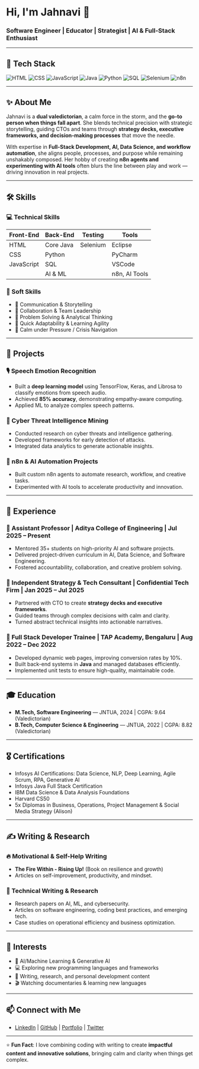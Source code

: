 # Hi, I'm Jahnavi 👋  
### Software Engineer | Educator | Strategist | AI & Full-Stack Enthusiast

---

## 🔧 Tech Stack
![HTML](https://img.shields.io/badge/HTML-E34F26?style=flat&logo=html5&logoColor=white)
![CSS](https://img.shields.io/badge/CSS-1572B6?style=flat&logo=css3&logoColor=white)
![JavaScript](https://img.shields.io/badge/JavaScript-F7DF1E?style=flat&logo=javascript&logoColor=black)
![Java](https://img.shields.io/badge/Java-007396?style=flat&logo=java&logoColor=white)
![Python](https://img.shields.io/badge/Python-3776AB?style=flat&logo=python&logoColor=white)
![SQL](https://img.shields.io/badge/SQL-4479A1?style=flat&logo=mysql&logoColor=white)
![Selenium](https://img.shields.io/badge/Selenium-43B02A?style=flat&logo=selenium&logoColor=white)
![n8n](https://img.shields.io/badge/n8n-000000?style=flat&logo=n8n&logoColor=white)

---

## ✨ About Me
Jahnavi is a **dual valedictorian**, a calm force in the storm, and the **go-to person when things fall apart**. She blends technical precision with strategic storytelling, guiding CTOs and teams through **strategy decks, executive frameworks, and decision-making processes** that move the needle.  

With expertise in **Full-Stack Development, AI, Data Science, and workflow automation**, she aligns people, processes, and purpose while remaining unshakably composed. Her hobby of creating **n8n agents and experimenting with AI tools** often blurs the line between play and work — driving innovation in real projects.

---

## 🛠 Skills

### 💻 Technical Skills
| Front-End | Back-End | Testing | Tools |
|-----------|----------|---------|-------|
| HTML      | Core Java | Selenium | Eclipse |
| CSS       | Python   |         | PyCharm |
| JavaScript| SQL      |         | VSCode |
|           | AI & ML |         | n8n, AI Tools |

### 🤝 Soft Skills
- 📝 Communication & Storytelling  
- 🔄 Collaboration & Team Leadership  
- 🧠 Problem Solving & Analytical Thinking  
- 🚀 Quick Adaptability & Learning Agility  
- 🧘 Calm under Pressure / Crisis Navigation  

---

## 📌 Projects

### 🎙 Speech Emotion Recognition
- Built a **deep learning model** using TensorFlow, Keras, and Librosa to classify emotions from speech audio.  
- Achieved **85% accuracy**, demonstrating empathy-aware computing.  
- Applied ML to analyze complex speech patterns.

### 🔐 Cyber Threat Intelligence Mining
- Conducted research on cyber threats and intelligence gathering.  
- Developed frameworks for early detection of attacks.  
- Integrated data analytics to generate actionable insights.  

### 🤖 n8n & AI Automation Projects
- Built custom n8n agents to automate research, workflow, and creative tasks.  
- Experimented with AI tools to accelerate productivity and innovation.  

---

## 💼 Experience

### 🔹 Assistant Professor | Aditya College of Engineering | Jul 2025 – Present
- Mentored 35+ students on high-priority AI and software projects.  
- Delivered project-driven curriculum in AI, Data Science, and Software Engineering.  
- Fostered accountability, collaboration, and creative problem solving.

### 🔹 Independent Strategy & Tech Consultant | Confidential Tech Firm | Jan 2025 – Jul 2025
- Partnered with CTO to create **strategy decks and executive frameworks**.  
- Guided teams through complex decisions with calm and clarity.  
- Turned abstract technical insights into actionable narratives.  

### 🔹 Full Stack Developer Trainee | TAP Academy, Bengaluru | Aug 2022 – Dec 2022
- Developed dynamic web pages, improving conversion rates by 10%.  
- Built back-end systems in **Java** and managed databases efficiently.  
- Implemented unit tests to ensure high-quality, maintainable code.

---

## 🎓 Education

- **M.Tech, Software Engineering** — JNTUA, 2024 | CGPA: 9.64 (Valedictorian)  
- **B.Tech, Computer Science & Engineering** — JNTUA, 2022 | CGPA: 8.82 (Valedictorian)  

---

## 🎖 Certifications

- Infosys AI Certifications: Data Science, NLP, Deep Learning, Agile Scrum, RPA, Generative AI  
- Infosys Java Full Stack Certification  
- IBM Data Science & Data Analysis Foundations  
- Harvard CS50  
- 5x Diplomas in Business, Operations, Project Management & Social Media Strategy (Alison)  

---

## ✍ Writing & Research

### 🔥 Motivational & Self-Help Writing
- **The Fire Within - Rising Up!** (Book on resilience and growth)  
- Articles on self-improvement, productivity, and mindset.

### 📑 Technical Writing & Research
- Research papers on AI, ML, and cybersecurity.  
- Articles on software engineering, coding best practices, and emerging tech.  
- Case studies on operational efficiency and business optimization.

---

## 🎯 Interests
- 🤖 AI/Machine Learning & Generative AI  
- 💻 Exploring new programming languages and frameworks  
- 📝 Writing, research, and personal development content  
- 🎬 Watching documentaries & learning new languages  

---

## 📫 Connect with Me
- [LinkedIn](#) | [GitHub](#) | [Portfolio](#) | [Twitter](#)

---

⭐ **Fun Fact**: I love combining coding with writing to create **impactful content and innovative solutions**, bringing calm and clarity when things get complex.
